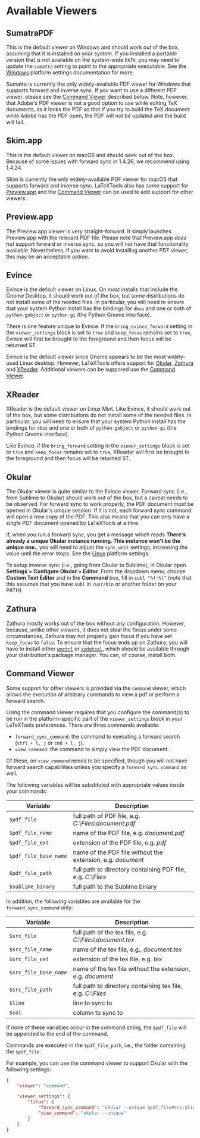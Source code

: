 # Available Viewers

## SumatraPDF

This is the default viewer on Windows and should work out of the box, assuming that it is installed on your system. If you installed a portable version that is not available on the system-wide `PATH`, you may need to update the `sumatra` setting to point to the appropriate executable. See the [Windows](settings.md#windows) platform settings documentation for more.

Sumatra is currently the only widely-available PDF viewer for Windows that supports forward and inverse sync. If you want to use a different PDF viewer, please see the [Command Viewer](#command-viewer) described below. Note, however, that Adobe's PDF viewer is not a good option to use while editing TeX documents, as it locks the PDF so that if you try to build the TeX document while Adobe has the PDF open, the PDF will *not* be updated and the build will fail.

## Skim.app

This is the default viewer on macOS and should work out of the box. Because of some issues with forward sync in 1.4.26, we recommend using 1.4.24.

Skim is currently the only widely-available PDF viewer for macOS that supports forward and inverse sync. LaTeXTools also has some support for [Preview.app](#preview.app) and the [Command Viewer](#command-viewer) can be used to add support for other viewers.

## Preview.app

The Preview.app viewer is very straight-forward. It simply launches Preview.app with the relevant PDF file. Please note that Preview.app *does not* support forward or inverse sync, so you will not have that functionality available. Nevertheless, if you want to avoid installing another PDF viewer, this may be an acceptable option.

## Evince

Evince is the default viewer on Linux. On most installs that include the Gnome Desktop, it should work out of the box, but some distributions do not install some of the needed files. In particular, you will need to ensure that your system Python install has the bindings for `dbus` and one or both of `python-gobject` or `python-gi` (the Python Gnome interface).

There is one feature unique to Evince. If the `bring_evince_forward` setting in the `viewer_settings` block is set to `true` and `keep_focus` remains set to `true`, Evince will first be brought to the foreground and then focus will be returned ST.

Evince is the default viewer since Gnome appears to be the most widely-used Linux desktop. However, LaTeXTools offers support for [Okular](#okular), [Zathura](#zathura) and [XReader](#xreader). Additional viewers can be suppored use the [Command Viewer](#command-viewer).

## XReader

XReader is the default viewer on Linux Mint. Like Evince, it should work out of the box, but some distributions do not install some of the needed files. In particular, you will need to ensure that your system Python install has the bindings for `dbus` and one or both of `python-gobject` or `python-gi` (the Python Gnome interface).

Like Evince, if the `bring_forward` setting in the `viewer_settings` block is set to `true` and `keep_focus` remains set to `true`, XReader will first be brought to the foreground and then focus will be returned ST.

## Okular

The Okular viewer is quite similar to the Evince viewer. Forward sync (i.e., from Sublime to Okular) should work out of the box, but a caveat needs to be observed. For forward sync to work properly, the PDF document *must* be opened in Okular's unique session. If it is not, each forward sync command will open a new copy of the PDF. This also means that you can only have a *single* PDF document opened by LaTeXTools at a time.

If, when you run a forward sync, you get a message which reads **There's already a unique Okular instance running. This instance won't be the unique one.**, you will need to adjust the `sync_wait` settings, increasing the value until the error stops. See the [Linux](settings.md#linux) platform settings.

To setup inverse sync (i.e., going from Okular to Sublime), in Okular open **Settings > Configure Okular > Editor**. From the dropdown menu, choose **Custom Text Editor** and in the **Command** box, fill in `subl "%f:%l"` (note that this assumes that you have `subl` in `/usr/bin` or another folder on your PATH).

## Zathura

Zathura mostly works out of the box without any configuration. However, because, unlike other viewers, it does not steal the focus under some circumstances, Zathura may not properly gain focus if you have set `keep_focus` to `false`. To ensure that the focus ends up on Zathura, you will have to install either [`wmctrl`](https://sites.google.com/site/tstyblo/wmctrl) or [`xodotool`](http://www.semicomplete.com/projects/xdotool/), which should be available through your distribution's package manager. You can, of course, install both.

## Command Viewer

Some support for other viewers is provided via the `command` viewer, which allows the execution of arbitrary commands to view a pdf or perform a forward search.

Using the command viewer requires that you configure the command(s) to be run in the platform-specific part of the `viewer_settings` block in your LaTeXTools preferences. There are three commands available:

 * `forward_sync_command`: the command to executing a forward search (`ctrl + l, j` or `cmd + l, j`).
 * `view_command`: the command to simply view the PDF document.

Of these, on `view_command` needs to be specified, though you will not have forward search capabilities unless you specify a `forward_sync_command` as well.

The following variables will be substituted with appropriate values inside your commands:

|Variable|Description|
|---------------------|--------------------------------------------------------|
|`$pdf_file`          | full path of PDF file, e.g. _C:\\Files\\document.pdf_|
|`$pdf_file_name`     | name of the PDF file, e.g. _document.pdf_|
|`$pdf_file_ext`      | extension of the PDF file, e.g. _pdf_|
|`$pdf_file_base_name`| name of the PDF file without the extension, e.g. _document_|
|`$pdf_file_path`     | full path to directory containing PDF file, e.g. _C:\\Files_|
|`$sublime_binary`    | full path to the Sublime binary|

In addition, the following variables are available for the `forward_sync_command` only:

|Variable|Description|
|---------------------|--------------------------------------------------------|
|`$src_file`          | full path of the tex file, e.g. _C:\\Files\\document.tex_|
|`$src_file_name`     | name of the tex file, e.g., _document.tex_|
|`$src_file_ext`      | extension of the tex file, e.g. _tex_|
|`$src_file_base_name`| name of the tex file without the extension, e.g. _document_|
|`$src_file_path`     | full path to directory containing tex file, e.g. _C:\\Files_|
|`$line`              | line to sync to|
|`$col`               | column to sync to|

If none of these variables occur in the command string, the `$pdf_file` will be appended to the end of the command.

Commands are executed in the `$pdf_file_path`, i.e., the folder containing the `$pdf_file`.

For example, you can use the command viewer to support Okular with the following settings:

```json
{
	"viewer": "command",

	"viewer_settings": {
		"linux": {
			"forward_sync_command": "okular --unique $pdf_file#src:$line$src_file",
			"view_command": "okular --unique"
		}
	}
}
```